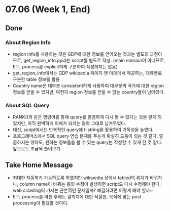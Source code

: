 # 07.06 (Week 1, End)

## Done
### About Region Info
- region info를 사용하는 것은 GDP에 대한 정보를 얻어오는 것과는 별도의 과정이므로, get_region_info.py라는 script를 별도로 작성. (main mission이 아니므로, ETL process를 explicit하게 구분하여 작성하지는 않음)
- get_region_info에서는 GDP wikipedia 페이지 맨 아래에서 제공하는, 대륙별로 구분한 table 정보를 활용
- Country name은 대부분 consistent하게 사용하여 대부분의 국가에 대한 region 정보를 얻을 수 있지만, 여전히 region 정보를 얻을 수 없는 country들이 남아있다.

### About SQL Query
- RANK()와 같은 명령어를 통해 query를 깔끔하게 다시 짤 수 있다는 것을 알게 되었지만, 아직 완벽하게 이해가 되지는 않아 그대로 남겨두었다.
- 대신, script에서는 반복적인 query에 f-string을 활용하여 가독성을 높였다.
- 프로그래머스에서 SQL query 연습 문제를 푸는게 확실히 도움이 되는 것 같다. 깔끔하지는 않아도, 원하는 정보들을 볼 수 있는 query는 작성할 수  있게 된 것 같다. 앞으로도 조금씩 풀어보기.

## Take Home Message
- 최대한 자동화가 가능하도록 하였지만 wikipedia 상에서 tabled의 위치가 바뀌거나, column name이 바뀌는 등의 수정이 발생하면 script도 다시 수정해야 한다. web crawling이 가지는 근본적인 문제일까? 해결하려면 어떻게 해야 할까~
- ETL process를 마친 후에도 결측치에 대한 적절한, 목적에 맞는 post processing이 필요할 것이다.  